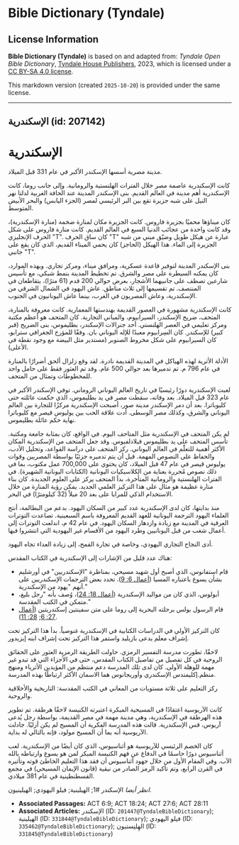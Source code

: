 # Bible Dictionary (Tyndale)

## License Information

**Bible Dictionary (Tyndale)** is based on and adapted from: _Tyndale Open Bible Dictionary_, [Tyndale House Publishers](https://tyndaleopenresources.com/), 2023, which is licensed under a [CC BY-SA 4.0 license](https://creativecommons.org/licenses/by-sa/4.0/legalcode.en).

This markdown version (created `2025-10-20`) is provided under the same license.



--------------------------------

## الإسكندرية (id: 207142)

الإسكندرية
==========

مدينة مصرية أسسها الإسكندر الأكبر في عام 331 قبل الميلاد.

كانت الإسكندرية عاصمة مصر خلال الفترات الهلنستية والرومانية. وإلى جانب روما، كانت الإسكندرية أهم مدينة في العالم القديم. بنى الإسكندر المدينة عند الحافة الغربية لدلتا نهر النيل على شبه جزيرة تقع بين البر الرئيسي لمصر (الجزء اليابس) والبحر الأبيض المتوسط.

كان ميناؤها محميًا بجزيرة فاروس. كانت الجزيرة مكان لمنارة ضخمة (منارة الإسكندرية)، وقد كانت واحدة من عجائب الدنيا السبع في العالم القديم. كانت منارة فاروس على شكل الحرف الإنجليزي "T". كان ساق الحرف "T" عبارة عن هيكل طويل وضيّق مبني من شبه الجزيرة إلى الماء. هذا الهيكل (الحاجز) كان يحمي الميناء القديم، الذي كان يقع على جانبي "T".

بنى الإسكندر المدينة لتوفير قاعدة عسكرية، ومرافق ميناء، ومركز تجاري. وبهذه الموارد، كان يمكنه السيطرة على مصر والشرق. تم تخطيط المدينة بنمط شبكي، مع تأسيس شارعين تصطف على جانبيهما الأشجار، بعرض حوالي 200 قدم (61 مترًا)، يتقاطعان في المنتصف. تم تقسيمها إلى ثلاث مناطق. عاش اليهود في الشمال الشرقي من الإسكندرية، وعاش المصريون في الغرب، بينما عاش اليونانيون في الجنوب.

كانت الإسكندرية مشهورة في العصور القديمة بهندستها المعمارية. كانت معروفة بالمنارة، المتحف، ضريح الإسكندر، السيرابيوم، والمباني التجارية. كان المتحف هو أعظم مكتبة ومركز تعليمي في العصر الهلنستي. أحد جنرالات الإسكندر، بطليموس، بنى الضريح (قبر كبير) للإسكندر. كان السِرابيوم معبدًا للإله اليوناني بان. وفقًا للمؤرخ الجغرافي سترابو، كان السيرابيوم على شكل مخروط الصنوبر (مستدير مثل البيضة مع وجود نقطة في الأعلى).

الأدلة الأثرية لهذه الهياكل في المدينة القديمة نادرة. لقد وقع زلزال ألحق أضرارًا بالمنارة في عام 796 م. تم تدميرها بعد حوالي 500 عام. وقد تم العثور فقط على حامل واحد للمخطوطات وتمثال من المتحف.

لعبت الإسكندرية دورًا رئيسيًا في تاريخ العالم اليوناني الروماني. توفي الإسكندر الأكبر في عام 323 قبل الميلاد. بعد وفاته، سقطت مصر في يد بطليموس، الذي حكمت عائلته حتى كليوباترا. بعد أن دمر الإسكندر مدينة صور، أصبحت الإسكندرية مركزًا للتجارة بين العالم اليوناني والشرق، وكذلك مصر الوسطى. أدت علاقة الحب بين يوليوس قيصر مع كليوباترا نهاية حكم عائلة بطليموس.

لم يكن المتحف في الإسكندرية مثل المتاحف اليوم. في الواقع، كان بمثابة جامعة ومكتبة. تأسس المتحف على يد بطليموس فيلادلفيوس. وقد جعل المتحف من الإسكندرية المكان الأكثر أهمية للتعلّم في العالم اليوناني. ركز المتحف على دراسة القواعد، وتحليل الأدب، والحفاظ على النصوص المهمة. قبل أن يتم تدميره جزئيًا بواسطة المصريين وقوات يوليوس قيصر في عام 47 قبل الميلاد، كان يحتوي على 700,000 عمل مكتوب، بما في ذلك نصوص مُحررة بعناية من الكلاسيكيات اليونانية (الكتابات اليونانية الشهيرة). في الفترات الهلنستية والرومانية المتأخرة، بدأ المتحف يركز على العلوم الجديدة. كان بناء منارة عظيمة هو مثال على هذا التركيز العلمي الجديد. يمكن رؤية المنارة من خلال الاستخدام الذكي للمرايا على بعد 20 ميلاً (32 كيلومترًا) في البحر.

منذ بدايتها، كان لدى الإسكندرية عدد كبير من السكان اليهود. بدعم من البطالمة، أنتج العلماء اليهود الترجمة اليونانية للعهد القديم المعروفة باسم السبعينية. تصاعدت التوترات العرقية في المدينة مع زيادة وازدهار السكان اليهود. في عام 42 م، اندلعت التوترات إلى أعمال شغب من قبل اليونانيين وطرد اليهود من الأقسام غير اليهودية التي انتشروا فيها.

أدى النجاح التجاري اليهودي، وخاصة في تجارة القمح، إلى زيادة العداء تجاه اليهود.

هناك عدد قليل من الإشارات إلى الإسكندرية في الكتاب المقدس:

* قام استفانوس، الذي أصبح أول شهيد مسيحي، بمناظرة "الإسكندريين" في أورشليم بشأن يسوع باعتباره المسيا ([أعمال 6: 9](https://ref.ly/Acts6:9)). تحدد بعض الترجمات الإسكندريين على أنهم "يهود من الإسكندرية."
* أبولوس، الذي كان من مواليد الإسكندرية ([أعمال 18: 24](https://ref.ly/Acts18:24))، وُصف بأنه "رجل بليغ، متمكن في الكتب المقدسة."
* قام الرسول بولس برحلته البحرية إلى روما على متن سفينتين إسكندريتين ([أعمال 27: 6](https://ref.ly/Acts27:6); [28: 11](https://ref.ly/Acts28:11)).

كان التركيز الأولي في الدراسات الكتابية في الإسكندرية غنوصياً. بدأ هذا التركيز تحت إشراف معلم يدعى بازيليد واستمر هذا التركيز تحت إشراف ابنه إيزيدور.

لاحقًا، تطورت مدرسة التفسير الرمزي. حاولت الطريقة الرمزية العثور على الحقائق الروحية في كل تفصيل من تفاصيل الكتاب المقدس، حتى في الأجزاء التي قد تبدو غير مهمة للوهلة الأولى. كان لدى تلك المدرسة دعم منتظم من المؤيدين الأثرياء ومنهج منظم.إكليمندس الإسكندري وأوريجانوس هما الاسمان الأكثر ارتباطًا بهذه المدرسة.

ركز التعليم على ثلاثة مستويات من المعاني في الكتب المقدسة: التاريخية والأخلاقية والروحية.

كانت الآريوسية اعتقادًا في المسيحية المبكرة اعتبرته الكنيسة لاحقًا هرطقة. تم تطوير هذه الهرطقة في الإسكندرية، وهي مدينة مهمة في مصر القديمة، بواسطة رجل يُدعى آريوس، قس الإسكندرية. قالت هذه المدرسة الفكرية أن المسيح لم يكن أزليًا. جادلت الآريوسية أنه بما أن المسيح مولود، فإنه بالتالي له بداية.

كان الخصم الرئيسي للآريوسية هو أثناسيوس، الذي كان أيضًا من الإسكندرية. لعب أثناسيوس دورًا حاسمًا في الدفاع عن فهم الكنيسة المبكر لمن هو يسوع وارتباطه بالله الآب. وفي المقام الأول من خلال جهود أثناسيوس أن فقد هذا التعليم الخاطئ قوته وتأثيره في القرن الرابع، وتم تأكيد الرمز الصادر من نيقية (قانون الإيمان المسيحي) في مجمع القسطنطينية في عام 381 ميلادي.

*انظر أيضا* الإسكندر \#1; الهيلينية; فيلو اليهودي; الهيلينيون.

* **Associated Passages:** ACT 6:9; ACT 18:24; ACT 27:6; ACT 28:11
* **Associated Articles:** الإسكندر (ID: `201447@TyndaleBibleDictionary`); الهيلينية (ID: `331844@TyndaleBibleDictionary`); فيلو اليهودي (ID: `335462@TyndaleBibleDictionary`); الهِلنِستيون (ID: `331845@TyndaleBibleDictionary`)

